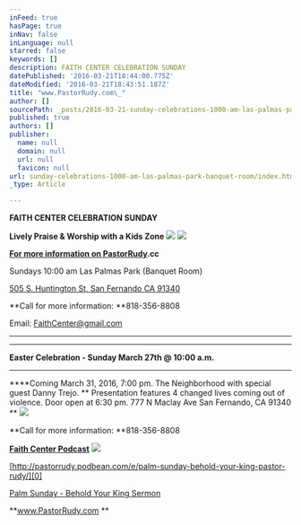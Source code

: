 ```yaml
---
inFeed: true
hasPage: true
inNav: false
inLanguage: null
starred: false
keywords: []
description: FAITH CENTER CELEBRATION SUNDAY
datePublished: '2016-03-21T18:44:00.775Z'
dateModified: '2016-03-21T18:43:51.187Z'
title: "www.PastorRudy.com\_"
author: []
sourcePath: _posts/2016-03-21-sunday-celebrations-1000-am-las-palmas-park-banquet-room.md
published: true
authors: []
publisher:
  name: null
  domain: null
  url: null
  favicon: null
url: sunday-celebrations-1000-am-las-palmas-park-banquet-room/index.html
_type: Article

---
```

**FAITH CENTER CELEBRATION SUNDAY**

**Lively Praise & Worship with a Kids Zone**
![](https://the-grid-user-content.s3-us-west-2.amazonaws.com/3097cf59-83ea-47fb-9c4c-b7112bf0721c.jpg)
![](https://the-grid-user-content.s3-us-west-2.amazonaws.com/691abdda-24db-4081-8f4d-7e530be8242b.png)

**[For more information on PastorRudy][0].cc**

Sundays 10:00 am Las Palmas Park (Banquet Room) 

[505 S. Huntington St, San Fernando CA 91340][1]

**Call for more information: **818-356-8808

Email: FaithCenter@gmail.com

****

****

**Easter Celebration - Sunday March 27th @ 10:00 a.m.**

****

****Coming March 31, 2016, 7:00 pm. The Neighborhood with special guest Danny Trejo. ** Presentation features 4 changed lives coming out of violence. Door open at 6:30 pm. 777 N Maclay Ave San Fernando, CA 91340 **
![](https://the-grid-user-content.s3-us-west-2.amazonaws.com/48f6d5ca-26eb-47b4-b6c3-dfb93c59931a.jpg)

**Call for more information: **818-356-8808

**[Faith Center Podcast][0]**
![](https://the-grid-user-content.s3-us-west-2.amazonaws.com/57df8685-3b05-42d9-bd24-f06afd3e0eb7.jpg)

[http://pastorrudy.podbean.com/e/palm-sunday-behold-your-king-pastor-rudy/][0]

[Palm Sunday - Behold Your King Sermon][0]

**www.PastorRudy.com **

[0]: null
[1]: https://www.google.com/maps/place/505+S.+Huntington+St,+San+Fernando+CA+91340/@34.2857856,-118.4492502,3a,75y,263.47h,90t/data=!3m7!1e1!3m4!1sgDDWHj2nD5C7ZwMZ3zg2CQ!2e0!7i13312!8i6656!4b1!4m2!3m1!1s0x0:0x24eca5be609444eb!6m1!1e1